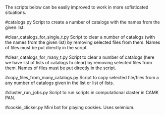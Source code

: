 The scripts below can be easily improved to work in more sofisticated situations.

#catalogs.py
Script to create a number of catalogs with the names from the given list.

#clear_catalogs_for_single_t.py
Script to clear a number of catalogs (with the names from the given list) by removing selected files from them.
Names of files must be put directly in the script.

#clear_catalogs_for_many_t.py
Script to clear a number of catalogs (here we have list of lists of catalogs to clear) by removing selected files from them.
Names of files must be put directly in the script.

#copy_files_from_many_catalogs.py
Script to copy selected file/files from a any number of catalogs given in the list or list of lists.

#cluster_run_jobs.py
Script to run scripts in computational claster in CAMK PAN.

#cookie_clicker.py
Mini bot for playing cookies. Uses selenium.